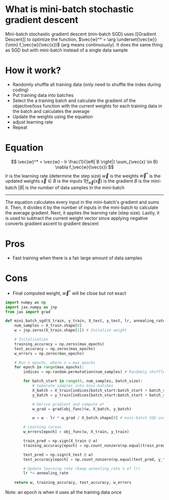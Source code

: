 # What is mini-batch stochastic gradient descent
Mini-batch stochastic gradient descent (min-batch SGD) uses [[Gradient Descent]] to optimize the function, $\vec{w}^* = \arg \underset{\vec{w}}{\min} f_\vec{w}(\vec{x})$ (arg means continuously). It does the same thing as SGD but with mini-batch instead of a single data sample

# How it work?
- Randomly shuffle all training data (only need to shuffle the index during coding)
- Put training data into batches
- Select the a training batch and calculate the gradient of the objective/loss function with the current weights for each training data in the batch and calculates the average
- Update the weights using the equation
- adjust learning rate
- Repeat
# Equation
$$
\vec{w}^* = \vec{w} - lr \frac{1}{\left| B \right|} \sum_{\vec{x} \in B} \nabla f_\vec{w}(\vec{x})
$$
$lr$ is the learning rate (determine the step size)
$\vec{w}$ is the weights
$\vec{w}^*$ is the updated weights
$\vec{x} \in B$ is the inputs
$\nabla f_\vec{w}(\vec{x})$ is the gradient
$B$ is the mini-batch
$\left| B \right|$ is the number of data samples in the mini-batch
___
The equation calculates every input in the mini-batch's gradient and sums it. Then, it divides it by the number of inputs in the mini-batch to calculate the average gradient. Next, it applies the learning rate (step size). Lastly, it is used to subtract the current weight vector since applying negative converts gradient ascent to gradient descent

# Pros
- Fast training when there is a fair large amount of data samples

# Cons
- Final computed weight, $\vec{w}^*$ will be close but not exact

```python
import numpy as np
import jax.numpy as jnp
from jax import grad

def mini_batch_sgd(X_train, y_train, X_test, y_test, lr, annealing_rate, max_epochs, batch_size):
    num_samples = X_train.shape[0]
    w = jnp.zeros(X_train.shape[1]) # Initalize weight

    # Initalization
    training_accuracy = np.zeros(max_epochs)
    test_accuracy = np.zeros(max_epochs)
    w_errors = np.zeros(max_epochs)

    # Run n epochs, where n = max_epochs
    for epoch in range(max_epochs):
        indices = np.random.permutation(num_samples) # Randomly shuffle data indices

        for batch_start in range(0, num_samples, batch_size):
            # Separate samples into mini-batches
            X_batch = X_train[indices[batch_start:batch_start + batch_size]]
            y_batch = y_train[indices[batch_start:batch_start + batch_size]]

            # Derive gradient and compute w*
            w_grad = grad(obj_func)(w, X_batch, y_batch)

            w = w - lr * w_grad / X_batch.shape[0] # mini-batch SGD uses the average gradient of the mini-batch

        # Learning curves
        w_errors[epoch] = obj_func(w, X_train, y_train)

        train_pred = np.sign(X_train @ w)
        training_accuracy[epoch] = np.count_nonzero(np.equal(train_pred, y_train)) / y_train.size

        test_pred = np.sign(X_test @ w)
        test_accuracy[epoch] = np.count_nonzero(np.equal(test_pred, y_test)) / y_test.size

        # Update learning rate (keep annealing_rate % of lr)
        lr *= annealing_rate
    
    return w, training_accuracy, test_accuracy, w_errors
```

Note: an epoch is when it uses all the training data once
